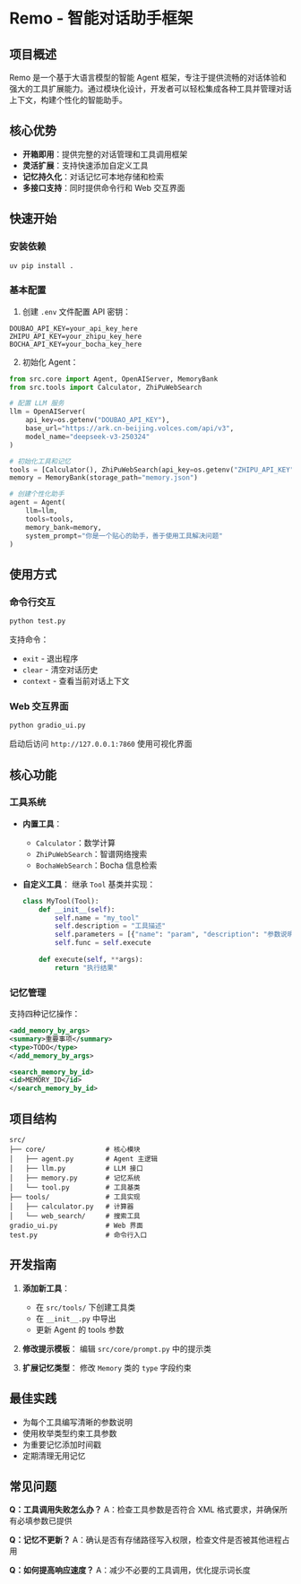 # Remo - 智能对话助手框架

## 项目概述
Remo 是一个基于大语言模型的智能 Agent 框架，专注于提供流畅的对话体验和强大的工具扩展能力。通过模块化设计，开发者可以轻松集成各种工具并管理对话上下文，构建个性化的智能助手。

## 核心优势

- **开箱即用**：提供完整的对话管理和工具调用框架
- **灵活扩展**：支持快速添加自定义工具
- **记忆持久化**：对话记忆可本地存储和检索
- **多接口支持**：同时提供命令行和 Web 交互界面

## 快速开始

### 安装依赖
```bash
uv pip install .
```

### 基本配置
1. 创建 `.env` 文件配置 API 密钥：
```env
DOUBAO_API_KEY=your_api_key_here
ZHIPU_API_KEY=your_zhipu_key_here
BOCHA_API_KEY=your_bocha_key_here
```

2. 初始化 Agent：
```python
from src.core import Agent, OpenAIServer, MemoryBank
from src.tools import Calculator, ZhiPuWebSearch

# 配置 LLM 服务
llm = OpenAIServer(
    api_key=os.getenv("DOUBAO_API_KEY"),
    base_url="https://ark.cn-beijing.volces.com/api/v3",
    model_name="deepseek-v3-250324"
)

# 初始化工具和记忆
tools = [Calculator(), ZhiPuWebSearch(api_key=os.getenv("ZHIPU_API_KEY"))]
memory = MemoryBank(storage_path="memory.json")

# 创建个性化助手
agent = Agent(
    llm=llm,
    tools=tools,
    memory_bank=memory,
    system_prompt="你是一个贴心的助手，善于使用工具解决问题"
)
```

## 使用方式

### 命令行交互
```bash
python test.py
```
支持命令：
- `exit` - 退出程序
- `clear` - 清空对话历史
- `context` - 查看当前对话上下文

### Web 交互界面
```bash
python gradio_ui.py
```
启动后访问 `http://127.0.0.1:7860` 使用可视化界面

## 核心功能

### 工具系统
- **内置工具**：
  - `Calculator`：数学计算
  - `ZhiPuWebSearch`：智谱网络搜索
  - `BochaWebSearch`：Bocha 信息检索

- **自定义工具**：
  继承 `Tool` 基类并实现：
  ```python
  class MyTool(Tool):
      def __init__(self):
          self.name = "my_tool"
          self.description = "工具描述"
          self.parameters = [{"name": "param", "description": "参数说明"}]
          self.func = self.execute
      
      def execute(self, **args):
          return "执行结果"
  ```

### 记忆管理
支持四种记忆操作：
```xml
<add_memory_by_args>
<summary>重要事项</summary>
<type>TODO</type>
</add_memory_by_args>

<search_memory_by_id>
<id>MEMORY_ID</id>
</search_memory_by_id>
```

## 项目结构
```
src/
├── core/               # 核心模块
│   ├── agent.py        # Agent 主逻辑
│   ├── llm.py          # LLM 接口
│   ├── memory.py       # 记忆系统
│   └── tool.py         # 工具基类
├── tools/              # 工具实现
│   ├── calculator.py   # 计算器
│   └── web_search/     # 搜索工具
gradio_ui.py            # Web 界面
test.py                 # 命令行入口
```

## 开发指南

1. **添加新工具**：
   - 在 `src/tools/` 下创建工具类
   - 在 `__init__.py` 中导出
   - 更新 Agent 的 tools 参数

2. **修改提示模板**：
   编辑 `src/core/prompt.py` 中的提示类

3. **扩展记忆类型**：
   修改 `Memory` 类的 `type` 字段约束

## 最佳实践

- 为每个工具编写清晰的参数说明
- 使用枚举类型约束工具参数
- 为重要记忆添加时间戳
- 定期清理无用记忆

## 常见问题

**Q：工具调用失败怎么办？**
A：检查工具参数是否符合 XML 格式要求，并确保所有必填参数已提供

**Q：记忆不更新？**
A：确认是否有存储路径写入权限，检查文件是否被其他进程占用

**Q：如何提高响应速度？**
A：减少不必要的工具调用，优化提示词长度
